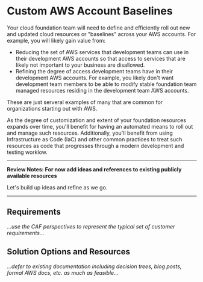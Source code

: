 # Custom AWS Account Baselines

Your cloud foundation team will need to define and efficiently roll out new and updated cloud resources or "baselines" across your AWS accounts.  For example, you will likely gain value from:

* Reducing the set of AWS services that development teams can use in their development AWS accounts so that access to services that are likely not important to your business are disallowed.
* Refining the degree of access development teams have in their development AWS accounts. For example, you likely don't want development team members to be able to modify stable foundation team managed resources residing in the development team AWS accounts.

These are just serveral examples of many that are common for organizations starting out with AWS.

As the degree of customization and extent of your foundation resources expands over time, you'll benefit for having an automated means to roll out and manage such resources.  Additionally, you'll benefit from using Infrastructure as Code (IaC) and other common practices to treat such resources as code that progresses through a modern development and testing worklow.

---
**Review Notes: For now add ideas and references to existing publicly available resources**

Let's build up ideas and refine as we go.

---

## Requirements

*...use the CAF perspectives to represent the typical set of customer requirements...*

## Solution Options and Resources

*...defer to existing documentation including decision trees, blog posts, formal AWS docs, etc. as much as feasible...*
